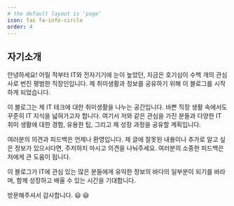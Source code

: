 ```yaml
---
# the default layout is 'page'
icon: fas fa-info-circle
order: 4
---
```


## 자기소개
안녕하세요! 어릴 적부터 IT와 전자기기에 눈이 높았던, 지금은 호기심이 수백 개의 관심사로 번진 평범한 직장인입니다. 제 취미생활과 정보를 공유하기 위해 이 블로그를 시작하게 되었습니다.

이 블로그는 제 IT 테크에 대한 취미생활을 나누는 공간입니다. 바쁜 직장 생활 속에서도 꾸준히 IT 지식을 넓혀가고자 합니다. 여기서 저와 같은 관심을 가진 분들과 다양한 IT 취미 생활에 대한 경험, 유용한 팁, 그리고 제 성장 과정을 공유할 계획입니다.

여러분의 의견과 피드백은 언제나 환영입니다. 제 글에 잘못된 내용이나 추가로 알고 싶은 정보가 있으시다면, 주저하지 마시고 의견을 나눠주세요. 여러분의 소중한 피드백은 저에게 큰 도움이 됩니다.

이 블로그가 IT에 관심 있는 많은 분들에게 유익한 정보의 바다의 일부분이 되기를 바라며, 함께 성장하고 배울 수 있는 시간을 기대합니다.

방문해주셔서 감사합니다. 
😃
😃